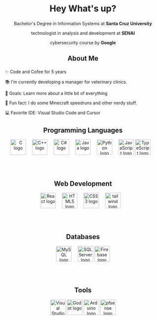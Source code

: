 <h1 align="center">Hey What's up?</h1>

###

<div align="center">
  <p>Bachelor's Degree in Information Systems at <strong>Santa Cruz University</strong></p>
  <p>  technologist in analysis and development at <Strong>SENAI </Strong> </p>
  <p> cybersecurity course by <Strong>Google</Strong> </p>
</div>

###

<h2 align="center">About Me</h2>

###

<p align="center">
  
  ✨ Code and Cofee for 5 years<br>
  
  📚 I'm currently developing a manager for veterinary clinics.<br>
  
  🎯 Goals: Learn more about a little bit of everything <br>
  
  🎲 Fun fact: I do some Minecraft speedruns and other nerdy stuff.<br>
  
  💻 Favorite IDE: Visual Studio Code and Cursor
</p>

###


###

<div align="center">
  <!-- Programming Languages -->
  <h2>Programming Languages</h2>
  <img src="https://cdn.jsdelivr.net/gh/devicons/devicon/icons/c/c-original.svg" height="50" alt="C logo" title="C" />
  <img width="12" />
  <img src="https://cdn.jsdelivr.net/gh/devicons/devicon/icons/cplusplus/cplusplus-original.svg" height="50" alt="C++ logo" title="C++" />
  <img width="12" />
  <img src="https://cdn.jsdelivr.net/gh/devicons/devicon/icons/csharp/csharp-original.svg" height="50" alt="C# logo" title="C#" />
  <img width="12" />
  <img src="https://cdn.jsdelivr.net/gh/devicons/devicon/icons/java/java-original.svg" height="50" alt="Java logo" title="Java" />
  <img width="12" />
  <img src="https://cdn.jsdelivr.net/gh/devicons/devicon/icons/python/python-original.svg" height="50" alt="Python logo" title="Python" />
  <img width="12" />
  <img src="https://cdn.jsdelivr.net/gh/devicons/devicon/icons/javascript/javascript-original.svg" height="50" alt="JavaScript logo" title="JavaScript" />
  <img src="https://cdn.jsdelivr.net/gh/devicons/devicon@latest/icons/typescript/typescript-original.svg" height="50" alt="TypeScript logo" title="TypeScript" />
  <img width="12" />
          
  
  <br><br>
  
  <!-- Web Development -->
  <h2> Web Development </h2>
  <img src="https://cdn.jsdelivr.net/gh/devicons/devicon/icons/react/react-original.svg" height="50" alt="React logo" title="React" />
  <img width="12" />
  <img src="https://cdn.jsdelivr.net/gh/devicons/devicon/icons/html5/html5-original.svg" height="50" alt="HTML5 logo" title="HTML5" />
  <img width="12" />
  <img src="https://cdn.jsdelivr.net/gh/devicons/devicon/icons/css3/css3-original.svg" height="50" alt="CSS3 logo" title="CSS3" />
  <img width="12" />
  <img src="https://cdn.jsdelivr.net/gh/devicons/devicon@latest/icons/tailwindcss/tailwindcss-original.svg" height="50" alt="tailwind logo" title="tailwind"/>
  <img width="12" />
  
  <br><br>
  
  <!-- Databases -->
  <h2> Databases </h2>
  <img src="https://cdn.jsdelivr.net/gh/devicons/devicon/icons/mysql/mysql-original.svg" height="50" alt="MySQL logo" title="MySQL" />
  <img width="12" />
  <img src="https://cdn.jsdelivr.net/gh/devicons/devicon/icons/microsoftsqlserver/microsoftsqlserver-plain.svg" height="50" alt="SQL Server logo" title="SQL Server" />
  <img src="https://cdn.jsdelivr.net/gh/devicons/devicon@latest/icons/firebase/firebase-plain.svg" height="50" alt="Firebase logo" title="Firebase"/>
  
  <br><br>
  
  <!-- Tools -->
  <h2> Tools </h2
  <img src="https://cdn.jsdelivr.net/gh/devicons/devicon/icons/vscode/vscode-original.svg" height="50" alt="VS Code logo" title="VS Code" />
  <img width="12" />
  <img src="https://cdn.jsdelivr.net/gh/devicons/devicon/icons/visualstudio/visualstudio-plain.svg" height="50" alt="Visual Studio logo" title="Visual Studio" />
  <img src="https://cdn.jsdelivr.net/gh/devicons/devicon@latest/icons/godot/godot-original.svg" height="50" alt="Godot logo" title="Godot" />
  <img src="https://cdn.jsdelivr.net/gh/devicons/devicon@latest/icons/arduino/arduino-original.svg" height="50" alt= "Arduino logo" title="Arduino"/>
  <img src="https://cdn.jsdelivr.net/gh/devicons/devicon@latest/icons/pfsense/pfsense-original.svg" height="50" alt= "pfsense logo" title="pfsense"/>
  <img width="12" />

   
  
</div>

###
<!-- 
<h2 align="center">GitHub Stats</h2>

###

<div align="center">
  <img src="https://github-readme-stats.vercel.app/api?username=yourusername&show_icons=true&theme=dracula" alt="GitHub Stats" />
  <br><br>
  <img src="https://github-readme-stats.vercel.app/api/top-langs/?username=yourusername&layout=compact&theme=dracula" alt="Top Languages" />
</div>
-->
